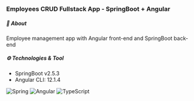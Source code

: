 ### Employees CRUD Fullstack App - SpringBoot + Angular

##### :open_book: About

Employee management app with Angular front-end and SpringBoot back-end

##### ⚙️ Technologies & Tool

- SpringBoot v2.5.3
- Angular CLI: 12.1.4

![Spring](https://img.shields.io/badge/spring-%236DB33F.svg?style=for-the-badge&logo=spring&logoColor=white)
![Angular](https://img.shields.io/badge/angular-%23DD0031.svg?style=for-the-badge&logo=angular&logoColor=white)
![TypeScript](https://img.shields.io/badge/typescript-%23007ACC.svg?style=for-the-badge&logo=typescript&logoColor=white)
